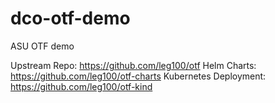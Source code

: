# dco-otf-demo
ASU OTF demo

Upstream Repo: https://github.com/leg100/otf
Helm Charts: https://github.com/leg100/otf-charts
Kubernetes Deployment: https://github.com/leg100/otf-kind
